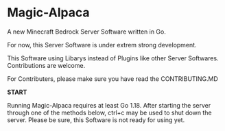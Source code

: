 # Magic-Alpaca
A new Minecraft Bedrock Server Software written in Go.

For now, this Server Software is under extrem strong development.


This Software using Libarys instead of Plugins like other Server Softwares.
Contributions are welcome.

For Contributers, please make sure you have read the CONTRIBUTING.MD

**START**

Running Magic-Alpaca requires at least Go 1.18. After starting the server through one of the methods below, ctrl+c may be used to shut down the server. Please be sure, this Software is not ready for using yet.
